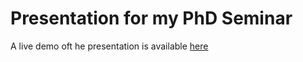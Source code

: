 # Presentation for my PhD Seminar

A live demo oft he presentation is available [here](https://roberto-dionisio.github.io/PhD_seminar_quarto/quarto_PhD_seminar.html#/title-slide)